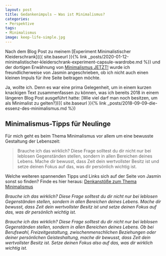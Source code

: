 ```yaml
---
layout: post
title: Gedankenimpuls – Was ist Minimalismus?
categories:
- Perspektive
tags:
- Minimalismus
image: keep-life-simple.jpg
---
```


Nach dem Blog Post zu meinem [Experiment Minimalistischer Kleiderschrank]({{ site.baseurl }}{% link _posts/2020-01-12-minimalistischer-kleiderschrank-experiment-capsule-wardrobe.md %}) und der dortigen Erwähnung von [Minimalismus JETZT!](https://minimalismus.jetzt/) wurde ich freundlicherweise von Jasmin angeschrieben, ob
ich nicht auch einen kleinen Impuls für ihre Seite beitragen möchte.

Ja, wollte ich. Denn es war eine prima Gelegenheit, um in einem kurzen knackigen
Text zusammenfassen zu können, was ich bereits 2018 in einem längeren Blog Post
ausgeführt hatte:
[Wie viel darf man noch besitzen, um als Minimalist zu gelten?]({{ site.baseurl }}{% link _posts/2018-09-09-die-essenz-des-minimalismus.md %})

## Minimalismus-Tipps für Neulinge

Für mich geht es beim Thema Minimalismus vor allem um eine bewusste Gestaltung
der Lebenszeit:

>Brauche ich das wirklich? Diese Frage solltest du dir nicht nur bei leblosen
Gegenständen stellen, sondern in allen Bereichen deines Lebens. Mache dir
bewusst, dass Zeit dein wertvollster Besitz ist und setze deinen Fokus auf das,
was dir persönlich wichtig ist.

Welche weiteren spannenden Tipps und Links sich auf der Seite von Jasmin sonst
so finden? Finde es hier heraus: [Denkanstöße zum Thema Minimalismus](https://minimalismus.jetzt/denkanstoesse/)

*Brauche ich das wirklich? Diese Frage solltest du dir nicht nur bei leblosen
Gegenständen stellen, sondern in allen Bereichen deines Lebens. Mache dir
bewusst, dass Zeit dein wertvollster Besitz ist und setze deinen Fokus auf das,
was dir persönlich wichtig ist.*

*Brauche ich das wirklich? Diese Frage solltest du dir nicht nur bei leblosen
Gegenständen stellen, sondern in allen Bereichen deines Lebens. Ob bei
Berufswahl, Freizeitgestaltung, zwischenmenschlichen Beziehungen oder deiner
persönlichen Geisteshaltung, mache dir bewusst, dass Zeit dein wertvollster
Besitz ist. Setze deinen Fokus also auf das, was dir wirklich wichtig ist.*
